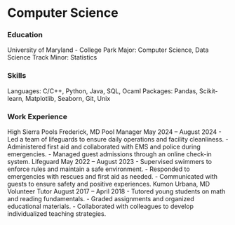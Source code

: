 # Computer Science

### Education
University of Maryland - College Park
Major: Computer Science, Data Science Track
Minor: Statistics

### Skills
Languages: C/C++, Python, Java, SQL, Ocaml
Packages: Pandas, Scikit-learn, Matplotlib, Seaborn, Git, Unix

### Work Experience
High Sierra Pools									                                    Frederick, MD
  Pool Manager								                                May 2024 – August 2024
    - Led a team of lifeguards to ensure daily operations and facility cleanliness.
    - Administered first aid and collaborated with EMS and police during emergencies.
    - Managed guest admissions through an online check-in system.
  Lifeguard								                                     May 2022 – August 2023
    - Supervised swimmers to enforce rules and maintain a safe environment.
    - Responded to emergencies with rescues and first aid as needed.
    - Communicated with guests to ensure safety and positive experiences.
Kumon										                                                   Urbana, MD
  Volunteer Tutor							                               August 2017 – April 2018
    - Tutored young students on math and reading fundamentals.
    - Graded assignments and organized educational materials.
    - Collaborated with colleagues to develop individualized teaching strategies.
